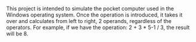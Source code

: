 This project is intended to simulate the pocket computer used in the Windows operating system. Once the operation is introduced, it takes it over and calculates from left to right, 2 operands, regardless of the operators.
For example, if we have the operation: 2 + 3 * 5-1 / 3, the result will be 8.
